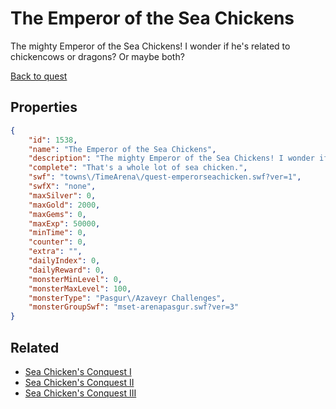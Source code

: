 # The Emperor of the Sea Chickens

The mighty Emperor of the Sea Chickens! I wonder if he's related to chickencows or dragons? Or maybe both?

[Back to quest](../quests.md)

## Properties

```json
{
    "id": 1538,
    "name": "The Emperor of the Sea Chickens",
    "description": "The mighty Emperor of the Sea Chickens! I wonder if he's related to chickencows or dragons? Or maybe both?",
    "complete": "That's a whole lot of sea chicken.",
    "swf": "towns\/TimeArena\/quest-emperorseachicken.swf?ver=1",
    "swfX": "none",
    "maxSilver": 0,
    "maxGold": 2000,
    "maxGems": 0,
    "maxExp": 50000,
    "minTime": 0,
    "counter": 0,
    "extra": "",
    "dailyIndex": 0,
    "dailyReward": 0,
    "monsterMinLevel": 0,
    "monsterMaxLevel": 100,
    "monsterType": "Pasgur\/Azaveyr Challenges",
    "monsterGroupSwf": "mset-arenapasgur.swf?ver=3"
}
```

## Related

- [Sea Chicken's Conquest I](../items/18332-sea-chicken-s-conquest-i.md)
- [Sea Chicken's Conquest II](../items/18333-sea-chicken-s-conquest-ii.md)
- [Sea Chicken's Conquest III](../items/18334-sea-chicken-s-conquest-iii.md)

